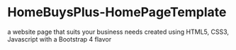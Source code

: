 # HomeBuysPlus-HomePageTemplate
a website page that suits your business needs created using HTML5, CSS3, Javascript with a Bootstrap 4 flavor
